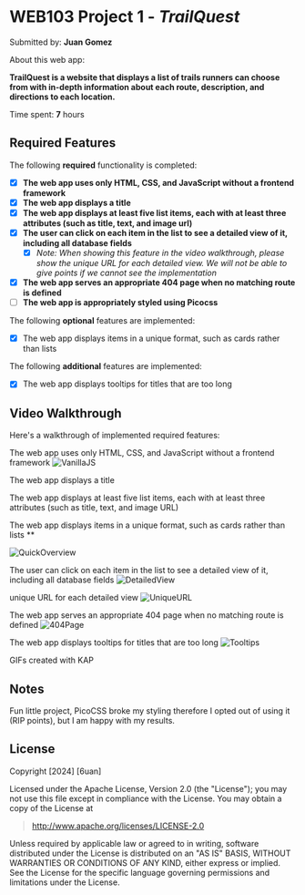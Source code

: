 # WEB103 Project 1 - *TrailQuest*

Submitted by: **Juan Gomez**

About this web app: 

**TrailQuest is a website that displays a list of trails runners can choose from with in-depth information about each route, description, and directions to each location.**

Time spent: **7** hours

## Required Features

The following **required** functionality is completed:

<!-- Make sure to check off completed functionality below -->
- [X] **The web app uses only HTML, CSS, and JavaScript without a frontend framework**
- [X] **The web app displays a title**
- [X] **The web app displays at least five list items, each with at least three attributes (such as title, text, and image url)**
- [X] **The user can click on each item in the list to see a detailed view of it, including all database fields**
  - [X] *Note: When showing this feature in the video walkthrough, please show the unique URL for each detailed view. We will not be able to give points if we cannot see the implementation* 
- [X] **The web app serves an appropriate 404 page when no matching route is defined**
- [ ] **The web app is appropriately styled using Picocss**

The following **optional** features are implemented:

- [X] The web app displays items in a unique format, such as cards rather than lists

The following **additional** features are implemented:

- [X] The web app displays tooltips for titles that are too long

## Video Walkthrough

Here's a walkthrough of implemented required features:

The web app uses only HTML, CSS, and JavaScript without a frontend framework
![VanillaJS](https://github.com/user-attachments/assets/2b133c82-9f08-435a-bb00-a50214896d92)

The web app displays a title

The web app displays at least five list items, each with at least three attributes (such as title, text, and image URL)

The web app displays items in a unique format, such as cards rather than lists **

![QuickOverview](https://github.com/user-attachments/assets/96cee59d-e306-4d5a-a33f-e2a50dfe5f6f)

The user can click on each item in the list to see a detailed view of it, including all database fields
![DetailedView](https://github.com/user-attachments/assets/c4dc478d-55d3-4a2a-b6e4-fc1543dcee7d)

unique URL for each detailed view
![UniqueURL](https://github.com/user-attachments/assets/61ddf00e-8aab-4af8-b5ba-db04412588f4)

The web app serves an appropriate 404 page when no matching route is defined
![404Page](https://github.com/user-attachments/assets/8d24a4df-044a-4321-98c1-99c9e0da8b1c)

The web app displays tooltips for titles that are too long
![Tooltips](https://github.com/user-attachments/assets/8dddadfc-ccc2-4dd2-80aa-9037c87101c0)


GIFs created with KAP

## Notes

Fun little project, PicoCSS broke my styling therefore I opted out of using it (RIP points), but I am happy with my results.

## License

Copyright [2024] [6uan]

Licensed under the Apache License, Version 2.0 (the "License"); you may not use this file except in compliance with the License. You may obtain a copy of the License at

> http://www.apache.org/licenses/LICENSE-2.0

Unless required by applicable law or agreed to in writing, software distributed under the License is distributed on an "AS IS" BASIS, WITHOUT WARRANTIES OR CONDITIONS OF ANY KIND, either express or implied. See the License for the specific language governing permissions and limitations under the License.
